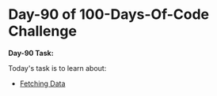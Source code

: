 <h1>
Day-90 of 100-Days-Of-Code Challenge
</h1>

**Day-90 Task:**

Today's task is to learn about:

- [Fetching Data](https://nextjs.org/learn/dashboard-app/fetching-data)